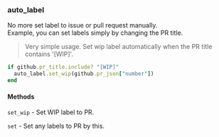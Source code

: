 ### auto_label

No more set label to issue or pull request manually.  
Example, you can set labels simply by changing the PR title.

> Very simple usage. Set wip label automatically when the PR title contains '[WIP]'.
  ```sample.rb
  if github.pr_title.include? "[WIP]"
    auto_label.set_wip(github.pr_json["number"])
  end
  ```

#### Methods

`set_wip` - Set WIP label to PR.

`set` - Set any labels to PR by this.
